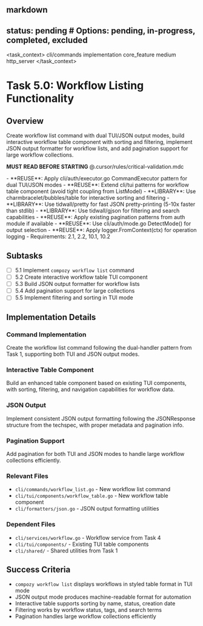 ## markdown

## status: pending # Options: pending, in-progress, completed, excluded

<task_context>
<domain>cli/commands</domain>
<type>implementation</type>
<scope>core_feature</scope>
<complexity>medium</complexity>
<dependencies>http_server</dependencies>
</task_context>

# Task 5.0: Workflow Listing Functionality

## Overview

Create workflow list command with dual TUI/JSON output modes, build interactive workflow table component with sorting and filtering, implement JSON output formatter for workflow lists, and add pagination support for large workflow collections.

<import>**MUST READ BEFORE STARTING** @.cursor/rules/critical-validation.mdc</import>

<requirements>
- **REUSE**: Apply cli/auth/executor.go CommandExecutor pattern for dual TUI/JSON modes
- **REUSE**: Extend cli/tui patterns for workflow table component (avoid tight coupling from ListModel)
- **LIBRARY**: Use charmbracelet/bubbles/table for interactive sorting and filtering
- **LIBRARY**: Use tidwall/pretty for fast JSON pretty-printing (5-10x faster than stdlib)
- **LIBRARY**: Use tidwall/gjson for filtering and search capabilities
- **REUSE**: Apply existing pagination patterns from auth module if available
- **REUSE**: Use cli/auth/mode.go DetectMode() for output selection
- **REUSE**: Apply logger.FromContext(ctx) for operation logging
- Requirements: 2.1, 2.2, 10.1, 10.2
</requirements>

## Subtasks

- [ ] 5.1 Implement `compozy workflow list` command
- [ ] 5.2 Create interactive workflow table TUI component
- [ ] 5.3 Build JSON output formatter for workflow lists
- [ ] 5.4 Add pagination support for large collections
- [ ] 5.5 Implement filtering and sorting in TUI mode

## Implementation Details

### Command Implementation

Create the workflow list command following the dual-handler pattern from Task 1, supporting both TUI and JSON output modes.

### Interactive Table Component

Build an enhanced table component based on existing TUI components, with sorting, filtering, and navigation capabilities for workflow data.

### JSON Output

Implement consistent JSON output formatting following the JSONResponse structure from the techspec, with proper metadata and pagination info.

### Pagination Support

Add pagination for both TUI and JSON modes to handle large workflow collections efficiently.

### Relevant Files

- `cli/commands/workflow_list.go` - New workflow list command
- `cli/tui/components/workflow_table.go` - New workflow table component
- `cli/formatters/json.go` - JSON output formatting utilities

### Dependent Files

- `cli/services/workflow.go` - Workflow service from Task 4
- `cli/tui/components/` - Existing TUI table components
- `cli/shared/` - Shared utilities from Task 1

## Success Criteria

- `compozy workflow list` displays workflows in styled table format in TUI mode
- JSON output mode produces machine-readable format for automation
- Interactive table supports sorting by name, status, creation date
- Filtering works by workflow status, tags, and search terms
- Pagination handles large workflow collections efficiently
